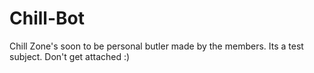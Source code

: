 # Chill-Bot
Chill Zone's soon to be personal butler made by the members. Its a test subject. Don't get attached :)
